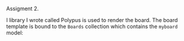 Assigment 2.

I library I wrote called Polypus is used to render the board. The board template is bound to the <code>Boards</code> collection which contains the <code>myboard</code> model:

<code>
<script type="text/x-template" data-template_bind="Boards">
	<table class="board player">
	{list
		{rows* <tr>{columns* <td></td>}</tr>}
	}
	</table>
</script>
</code>
